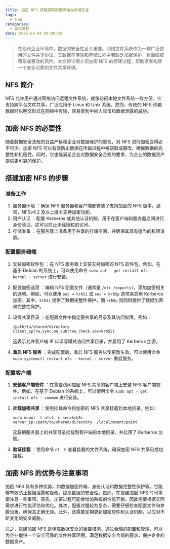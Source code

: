 ```yaml
---
title: 加密 NFS 搭建保障数据传输与存储安全
tags:
  - 存储
categories:
  - 运维教程
date: 2025-03-04 00:00:00
---
```


> 在现代企业环境中，数据的安全性至关重要。网络文件系统作为一种广泛使用的文件共享协议，其数据在传输和存储过程中若缺乏加密保护，将面临被窃取或篡改的风险。本文将详细介绍加密 NFS 的搭建过程，帮助读者构建一个安全可靠的文件共享环境。

<!-- more -->

## NFS 简介

NFS 允许用户通过网络访问远程文件系统，就像访问本地文件系统一样方便。它支持跨平台文件共享，广泛应用于 Linux 和 Unix 系统。然而，传统的 NFS 传输数据时以明文形式在网络中传输，容易受到中间人攻击和数据泄露的威胁。

## 加密 NFS 的必要性

随着数据安全法规的日益严格和企业对数据保护的重视，对 NFS 进行加密变得必不可少。加密 NFS 可以有效防止数据在传输过程中被窃取或篡改，确保数据的完整性和机密性。同时，它也能满足企业对数据安全合规的要求，为企业的数据资产提供更可靠的保护。

## 搭建加密 NFS 的步骤

### 准备工作

  1. 服务器环境 ：确保 NFS 服务器和客户端都安装了支持加密的 NFS 版本。通常，NFSv4.2 及以上版本支持加密功能。
  2. 用户认证 ：配置 Kerberos 或其他认证机制，用于在客户端和服务器之间进行身份验证。这可以防止未经授权的访问。
  3. 存储准备 ：在服务器上准备用于共享的存储空间，并确保其具有适当的权限设置。

### 配置服务器端

  1. 安装加密软件包 ：在 NFS 服务器上安装支持加密的 NFS 软件包。例如，在基于 Debian 的系统上，可以使用命令 `sudo apt - get install nfs - kernel - server` 进行安装。
  2. 配置加密选项 ：编辑 NFS 配置文件（通常是 `/etc /exports`），添加加密相关的选项。例如，可以使用 `sec = krb5i` 或 `sec = krb5p` 选项来启用 Kerberos 加密。其中，`krb5i` 提供了数据完整性保护，而 `krb5p` 则同时提供了数据加密和完整性保护。
  3. 设置共享目录 ：在配置文件中指定要共享的目录及其访问权限。例如：
     ```
     /path/to/shared/directory  client_ip(rw,sync,no_subtree_check,sec=krb5i)
     ```

     这表示允许客户端 IP 以读写模式访问共享目录，并启用了 Kerberos 加密。

  4. **重启 NFS 服务** ：完成配置后，重启 NFS 服务以使更改生效。可以使用命令 `sudo systemctl restart nfs - kernel - server` 重启服务。

### 配置客户端

  1. **安装客户端软件** ：在需要访问加密 NFS 共享的客户端上安装 NFS 客户端软件。例如，在基于 Debian 的系统上，可以使用命令 `sudo apt - get install nfs - common` 进行安装。
  2. **挂载加密共享** ：使用挂载命令将加密的 NFS 共享挂载到本地目录。例如：
     ```
     sudo mount -t nfs4 -o sec=krb5i  server_ip:/path/to/shared/directory  /local/mount/point
     ```

     这将把服务器上的共享目录挂载到客户端的本地目录，并启用了 Kerberos 加密。

  3. **验证挂载** ：使用命令 `df -h` 查看挂载的文件系统，确保加密 NFS 共享已成功挂载。

## 加密 NFS 的优势与注意事项

加密 NFS 具有多种优势，如数据加密传输、身份认证和数据完整性保护等。它能够有效防止数据泄露和篡改，提高数据的安全性。然而，在搭建加密 NFS 时也需要注意一些事项。首先，加密过程可能会增加系统的性能开销，因此需要根据实际需求进行性能评估和优化。其次，配置过程较为复杂，需要仔细检查配置文件和参数设置，确保其正确无误。此外，还需要定期更新加密软件和认证机制，以应对不断变化的安全威胁。

总之，搭建加密 NFS 是保障数据安全的重要措施。通过合理的配置和管理，可以为企业提供一个安全可靠的文件共享环境，满足数据安全合规的要求，保护企业的数据资产。